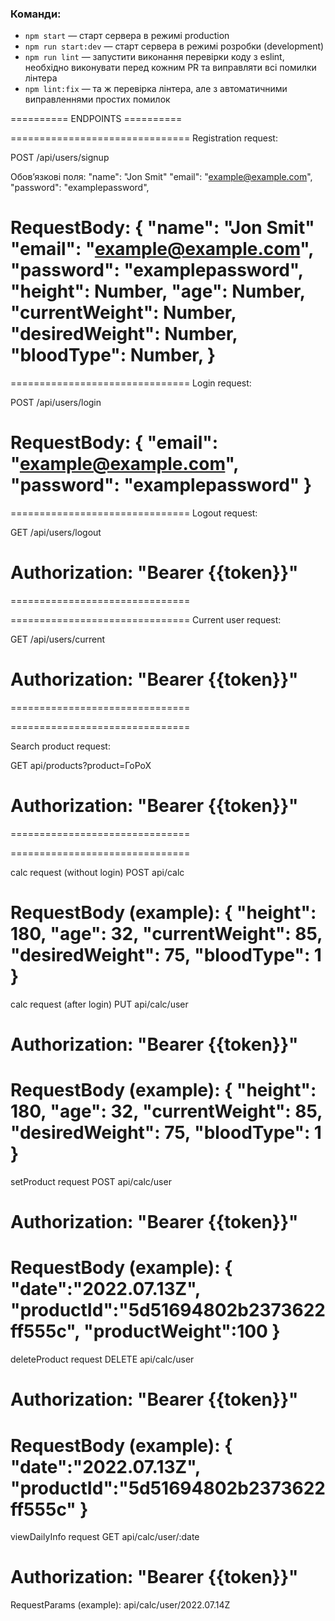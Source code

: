 ### Команди:

- `npm start` &mdash; старт сервера в режимі production
- `npm run start:dev` &mdash; старт сервера в режимі розробки (development)
- `npm run lint` &mdash; запустити виконання перевірки коду з eslint, необхідно виконувати перед кожним PR та виправляти всі помилки лінтера
- `npm lint:fix` &mdash; та ж перевірка лінтера, але з автоматичними виправленнями простих помилок

========== ENDPOINTS ==========

===============================
Registration request:

POST /api/users/signup

Обовʼязкові поля:
"name": "Jon Smit"
"email": "example@example.com",
"password": "examplepassword",

RequestBody: {
"name": "Jon Smit"
"email": "example@example.com",
"password": "examplepassword",
"height": Number,
"age": Number,
"currentWeight": Number,
"desiredWeight": Number,
"bloodType": Number,
}
===============================

===============================
Login request:

POST /api/users/login

RequestBody: {
"email": "example@example.com",
"password": "examplepassword"
}
===============================

===============================
Logout request:

GET /api/users/logout

# Authorization: "Bearer {{token}}"

===============================

===============================
Current user request:

GET /api/users/current

# Authorization: "Bearer {{token}}"

===============================

===============================

Search product request:

GET api/products?product=ГоРоХ

# Authorization: "Bearer {{token}}"

===============================

===============================

calc request (without login)
POST api/calc

RequestBody (example): {
"height": 180,
"age": 32,
"currentWeight": 85,
"desiredWeight": 75,
"bloodType": 1
}
==================================
calc request (after login)
PUT api/calc/user

# Authorization: "Bearer {{token}}"

RequestBody (example):
{
"height": 180,
"age": 32,
"currentWeight": 85,
"desiredWeight": 75,
"bloodType": 1
}
==================================
setProduct request
POST api/calc/user

# Authorization: "Bearer {{token}}"

RequestBody (example):
{
"date":"2022.07.13Z",
"productId":"5d51694802b2373622ff555c",
"productWeight":100
}
==================================
deleteProduct request
DELETE api/calc/user

# Authorization: "Bearer {{token}}"

RequestBody (example):
{  
"date":"2022.07.13Z",
"productId":"5d51694802b2373622ff555c"
}
==================================
viewDailyInfo request
GET api/calc/user/:date

# Authorization: "Bearer {{token}}"

RequestParams (example):
api/calc/user/2022.07.14Z
